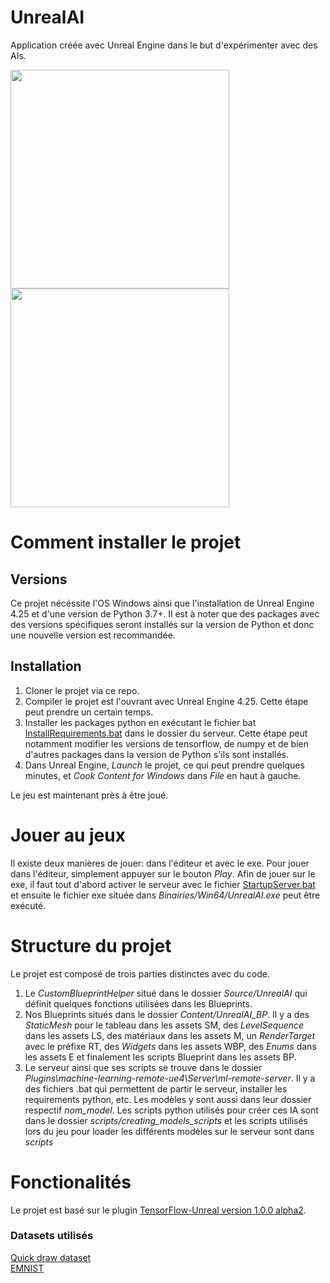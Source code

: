 # UnrealAI

Application créée avec Unreal Engine dans le but d'expérimenter avec des AIs.

<div>
<img style="display: inline-block" src="https://cdn2.unrealengine.com/new-logo-share-1400x788-03-1400x788-c9d09f067a09.jpg" height="350">
<img style="display: inline-block" src="https://encrypted-tbn0.gstatic.com/images?q=tbn:ANd9GcS7LiBjQVugSs8eyAwNPrgkYkcZDzMnLW1yyg&usqp=CAU" height="350">
</div>

# Comment installer le projet

## Versions
Ce projet nécéssite l'OS Windows ainsi que l'installation de Unreal Engine 4.25 et d'une version de Python 3.7+. 
Il est à noter que des packages avec des versions spécifiques seront installés sur la version de Python et donc une nouvelle version est recommandée.

## Installation
1. Cloner le projet via ce repo.
2. Compiler le projet est l'ouvrant avec Unreal Engine 4.25. Cette étape peut prendre un certain temps.
3. Installer les packages python en exécutant le fichier bat [InstallRequirements.bat](https://github.com/JustinACoder/H22-GR3-UnrealAI/tree/4.25/Plugins/machine-learning-remote-ue4/Server/ml-remote-server) dans le dossier du serveur. Cette étape peut notamment modifier les versions de tensorflow, de numpy et de bien d'autres packages dans la version de Python s'ils sont installés.
4. Dans Unreal Engine, *Launch* le projet, ce qui peut prendre quelques minutes, et *Cook Content for Windows* dans *File* en haut à gauche.

Le jeu est maintenant près à être joué.

# Jouer au jeux

Il existe deux manières de jouer: dans l'éditeur et avec le exe. 
Pour jouer dans l'éditeur, simplement appuyer sur le bouton *Play*.
Afin de jouer sur le exe, il faut tout d'abord activer le serveur avec le fichier [StartupServer.bat](https://github.com/JustinACoder/H22-GR3-UnrealAI/tree/4.25/Plugins/machine-learning-remote-ue4/Server/ml-remote-server) et ensuite le fichier exe située dans *Binairies/Win64/UnrealAI.exe* peut être exécuté. 

# Structure du projet

Le projet est composé de trois parties distinctes avec du code.
1. Le *CustomBlueprintHelper* situé dans le dossier *Source/UnrealAI* qui définit quelques fonctions utilisées dans les Blueprints.
2. Nos Blueprints situés dans le dossier *Content/UnrealAI_BP*. Il y a des *StaticMesh* pour le tableau dans les assets SM, des *LevelSequence* dans les assets LS, des matériaux dans les assets M, un *RenderTarget* avec le préfixe RT, des *Widgets* dans les assets WBP, des *Enums* dans les assets E et finalement les scripts Blueprint dans les assets BP.
3. Le serveur ainsi que ses scripts se trouve dans le dossier *Plugins\machine-learning-remote-ue4\Server\ml-remote-server*. Il y a des fichiers .bat qui permettent de partir le serveur, installer les requirements python, etc. Les modèles y sont aussi dans leur dossier respectif *nom_model*. Les scripts python utilisés pour créer ces IA sont dans le dossier *scripts/creating_models_scripts* et les scripts utilisés lors du jeu pour loader les différents modèles sur le serveur sont dans *scripts*

# Fonctionalités

Le projet est basé sur le plugin <a href="https://github.com/getnamo/TensorFlow-Unreal">TensorFlow-Unreal version 1.0.0 alpha2</a>.

<h3>Datasets utilisés</h3>
<a href="https://github.com/googlecreativelab/quickdraw-dataset">Quick draw dataset</a><br>
<a href="https://www.kaggle.com/crawford/emnist?select=emnist-letters-test.csv">EMNIST</a>
